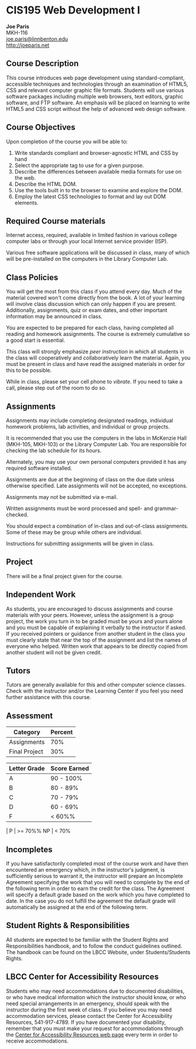 # CIS195 Web Development I

**Joe Paris**  
MKH-116  
joe.paris@linnbenton.edu  
<http://joeparis.net>

## Course Description

This course introduces web page development using standard-compliant, accessible techniques and technologies through an examination of HTML5, CSS and relevant computer graphic file formats. Students will use various software packages including multiple web browsers, text editors, graphic software, and FTP software. An emphasis will be placed on learning to write HTML5 and CSS script without the help of advanced web design software.

## Course Objectives

Upon completion of the course you will be able to:

1. Write standards compliant and browser-agnostic HTML and CSS by hand
1. Select the appropriate tag to use for a given purpose.
1. Describe the differences between available media formats for use on the web.
1. Describe the HTML DOM.
1. Use the tools built in to the browser to examine and explore the DOM.
1. Employ the latest CSS technologies to format and lay out DOM elements.

## Required Course materials

Internet access, required, available in limited fashion in various college computer labs or through your local Internet service provider (ISP).

Various free software applications will be discussed in class, many of which will be pre-installed on the computers in the Library Computer Lab.

## Class Policies

You will get the most from this class if you attend every day. Much of the material covered won't come directly from the book. A lot of your learning will involve class discussion which can only happen if you are present. Additionally, assignments, quiz or exam dates, and other important information may be announced in class.

You are expected to be prepared for each class, having completed all reading and homework assignments.  The course is extremely cumulative so a good start is essential.

This class will strongly emphasize *peer instruction* in which all students in the class will cooperatively and collaboratively learn the material. Again, you must be present in class and have read the assigned materials in order for this to be possible.

While in class, please set your cell phone to *vibrate*. If you need to take a call, please step out of the room to do so.

## Assignments

Assignments may include completing designated readings, individual homework problems, lab activities, and individual or group projects. 

It is recommended that you use the computers in the labs in McKenzie Hall (MKH-105, MKH-103) or the Library Computer Lab. You are responsible for checking the lab schedule for its hours.

Alternately, you may use your own personal computers provided it has any required software installed.

Assignments are due at the beginning of class on the due date unless otherwise specified. Late assignments will not be accepted, no exceptions. 

Assignments may not be submitted via e-mail.

Written assignments must be word processed and spell- and grammar-checked.

You should expect a combination of in-class and out-of-class assignments. Some of these may be group while others are individual.

Instructions for submitting assignments will be given in class.

## Project

There will be a final project given for the course.

## Independent Work

As students, you are encouraged to discuss assignments and course materials with your peers. However, unless the assignment is a group project, the work you turn in to be graded must be yours and yours alone and you must be capable of explaining it verbally to the instructor if asked. If you received pointers or guidance from another student in the class you must clearly state that near the top of the assignment and list the names of everyone who helped. Written work that appears to be directly copied from another student will not be given credit.

## Tutors

Tutors are generally available for this and other computer science classes.  Check with the instructor and/or the Learning Center if you feel you need further assistance with this course.

## Assessment

Category | Percent
-------- | -------
Assignments | 70%
Final Project | 30%

Letter Grade | Score Earned
------------ | ------------
A | 90 - 100%
B | 80 - 89%
C | 70 - 79%
D | 60 - 69%
F | < 60%%
 |
P | >= 70%%
NP | < 70%

## Incompletes

If you have satisfactorily completed most of the course work and have then encountered an emergency which, in the instructor's judgment, is sufficiently serious to warrant it, the instructor will prepare an Incomplete Agreement specifying the work that you will need to complete by the end of the following term in order to earn the credit for the class. The Agreement will specify a default grade based on the work which you have completed to date. In the case you do not fulfill the agreement the default grade will automatically be assigned at the end of the following term.

## Student Rights & Responsibilities

All students are expected to be familiar with the Student Rights and Responsibilities handbook, and to follow the conduct guidelines outlined. The handbook can be found on the LBCC Website, under Students/Students Rights.

## LBCC Center for Accessibility Resources

Students who may need accommodations due to documented disabilities, or who have medical information which the instructor should know, or who need special arrangements in an emergency, should speak with the instructor during the first week of class. If you believe you may need accommodation services, please contact the Center for Accessibility Resources, 541-917-4789. If you have documented your disability, remember that you must make your request for accommodations through the [Center for Accessibility Resources web page](https://www.linnbenton.edu/cfar) every term in order to receive accommodations.
